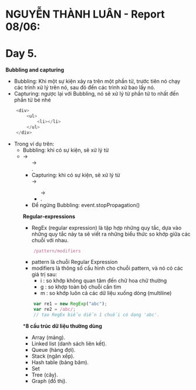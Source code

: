 # NGUYỄN THÀNH LUÂN - Report 08/06:

# Day 5.

**Bubbling and capturing**
- Bubbling: Khi một sự kiện xảy ra trên một phần tử, trước tiên nó chạy các trình xử lý trên nó, sau đó đến các trình xử bao lấy nó.
- Capturing: ngược lại với Bubbling, nó sẽ xử lý từ phần tử to nhất đến phần tử bé nhé
```js
    <div>
        <ul>
            <li></li>
        </ul>
    </div>
```
- Trong ví dụ trên:
    + Bubbling: khi có sự kiện, sẽ xử lý từ <li> -> <ul> -> <div>.
    + Capturing: khi có sự kiện, sẽ xử lý từ <div> -> <ul> -> <li>.
- Để ngừng Bubbling: event.stopPropagation()

**Regular-expressions**
- RegEx (regular expression) là tập hợp những quy tắc, dựa vào những quy tắc này ta sẽ viết ra những biểu thức so khớp giữa các chuỗi với nhau.
```js
    /pattern/modifiers
```
- pattern là chuỗi Regular Expression
- modifiers là thông số cấu hình cho chuỗi pattern, và nó có các giá trị sau:
    + i : so khớp không quan tâm đến chữ hoa chữ thường
    + g : so khợp toàn bộ chuỗi cần tìm
    + m : so khớp luôn cả các dữ liệu xuống dòng (multiline)
```js
    var re1 = new RegExp("abc");
    var re2 = /abc/;
    // tạo RegEx biễu diễn 1 chuối có dạng 'abc'.
```

***8 cấu trúc dữ liệu thường dùng**
- Array (mảng).
- Linked list (danh sách liên kết).
- Queue (hàng đợi).
- Stack (ngăn xếp).
- Hash table (bảng băm).
- Set
- Tree (cây).
- Graph (đồ thị).